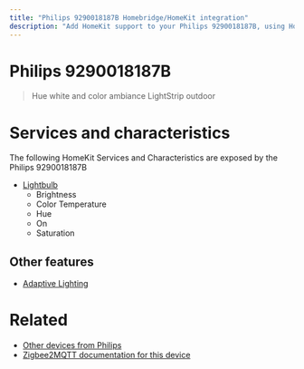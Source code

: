 ```yaml
---
title: "Philips 9290018187B Homebridge/HomeKit integration"
description: "Add HomeKit support to your Philips 9290018187B, using Homebridge, Zigbee2MQTT and homebridge-z2m."
---
```

<!---
This file has been GENERATED using src/docgen/docgen.ts
DO NOT EDIT THIS FILE MANUALLY!
-->
# Philips 9290018187B
> Hue white and color ambiance LightStrip outdoor


# Services and characteristics
The following HomeKit Services and Characteristics are exposed by
the Philips 9290018187B

* [Lightbulb](../../light.md)
  * Brightness
  * Color Temperature
  * Hue
  * On
  * Saturation


## Other features
* [Adaptive Lighting](../../light.md)


# Related
* [Other devices from Philips](../index.md#philips)
* [Zigbee2MQTT documentation for this device](https://www.zigbee2mqtt.io/devices/9290018187B.html)